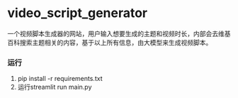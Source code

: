 # video_script_generator
一个视频脚本生成器的网站，用户输入想要生成的主题和视频时长，内部会去维基百科搜索主题相关的内容，基于以上所有信息，由大模型来生成视频脚本。

### 运行
1. pip install -r requirements.txt
2. 运行streamlit run main.py
